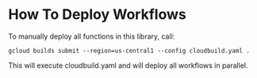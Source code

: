 # How To Deploy Workflows
To manually deploy all functions in this library, call:

```
gcloud builds submit --region=us-central1 --config cloudbuild.yaml .
```

This will execute cloudbuild.yaml and will deploy all workflows in parallel.
